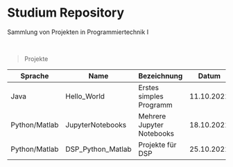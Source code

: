 # Studium Repository

Sammlung von Projekten in Programmiertechnik I

<br>

> Projekte

| Sprache       | Name              | Bezeichnung               | Datum      |
| ------------- | ----------------- | ------------------------- | ---------- |
| Java          | Hello_World       | Erstes simples Programm   | 11.10.2021 |
| Python/Matlab | JupyterNotebooks  | Mehrere Jupyter Notebooks | 18.10.2021 |
| Python/Matlab | DSP_Python_Matlab | Projekte für DSP          | 25.10.2021 |
